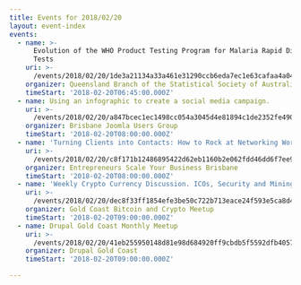 ```yaml
---
title: Events for 2018/02/20
layout: event-index
events:
  - name: >-
      Evolution of the WHO Product Testing Program for Malaria Rapid Diagnostic
      Tests
    uri: >-
      /events/2018/02/20/1de3a21134a33a461e31290ccb6eda7ec1e63cafaa4a046d083ade3c4a002dc3
    organizer: Queensland Branch of the Statistical Society of Australia
    timeStart: '2018-02-20T06:45:00.000Z'
  - name: Using an infographic to create a social media campaign.
    uri: >-
      /events/2018/02/20/a847bcec1ec1498cc054a3045d4e81894c1de2352fe49005202ae64f0a9b397f
    organizer: Brisbane Joomla Users Group
    timeStart: '2018-02-20T08:00:00.000Z'
  - name: 'Turning Clients into Contacts: How to Rock at Networking Workshop'
    uri: >-
      /events/2018/02/20/c8f171b12486895422d62eb1160b2e062fdd46dd6f7ee9ef0e7348a0a44b191c
    organizer: Entrepreneurs Scale Your Business Brisbane
    timeStart: '2018-02-20T08:00:00.000Z'
  - name: 'Weekly Crypto Currency Discussion. ICOs, Security and Mining and more'
    uri: >-
      /events/2018/02/20/dec8f33ff1854efe3be50c722b713eace24f593e5ca8d432372a0c1ba0f685b8
    organizer: Gold Coast Bitcoin and Crypto Meetup
    timeStart: '2018-02-20T09:00:00.000Z'
  - name: Drupal Gold Coast Monthly Meetup
    uri: >-
      /events/2018/02/20/41eb255950148d81e98d684920ff9cbdb5f5592dfb405706f6cd6b2d914be3d0
    organizer: Drupal Gold Coast
    timeStart: '2018-02-20T09:00:00.000Z'

---
```

